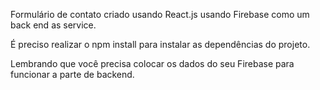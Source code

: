 Formulário de contato criado usando React.js usando Firebase como um back end as service.

É preciso realizar o npm install para instalar as dependências do projeto.

Lembrando que você precisa colocar os dados do seu Firebase para funcionar a parte de backend.
